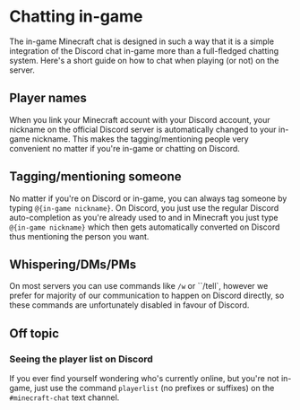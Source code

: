 # Chatting in-game

The in-game Minecraft chat is designed in such a way that it is a simple integration of the Discord chat in-game more than a full-fledged chatting system. Here's a short guide on how to chat when playing (or not) on the server.

## Player names

When you link your Minecraft account with your Discord account, your nickname on the official Discord server is automatically changed to your in-game nickname. This makes the tagging/mentioning people very convenient no matter if you're in-game or chatting on Discord.

## Tagging/mentioning someone

No matter if you're on Discord or in-game, you can always tag someone by typing ``@{in-game nickname}``. On Discord, you just use the regular Discord auto-completion as you're already used to and in Minecraft you just type ``@{in-game nickname}`` which then gets automatically converted on Discord thus mentioning the person you want.

## Whispering/DMs/PMs

On most servers you can use commands like ``/w`` or ``/tell`, however we prefer for majority of our communication to happen on Discord directly, so these commands are unfortunately disabled in favour of Discord.

## Off topic

### Seeing the player list on Discord

If you ever find yourself wondering who's currently online, but you're not in-game, just use the command ``playerlist`` (no prefixes or suffixes) on the ``#minecraft-chat`` text channel.
